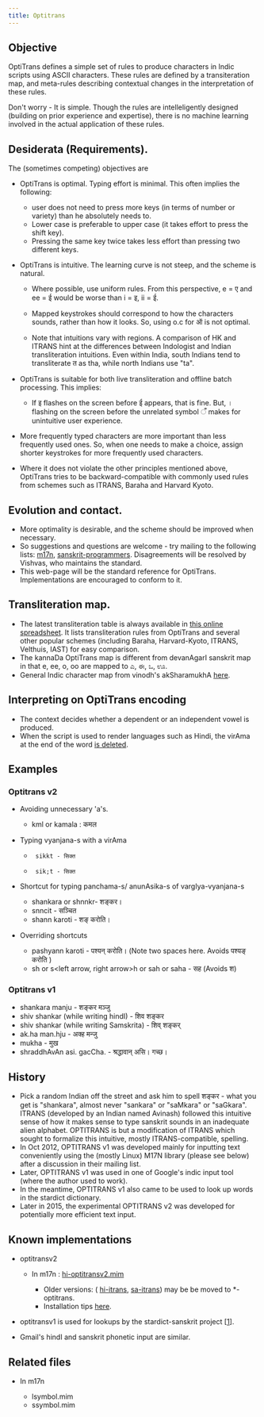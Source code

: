 ```yaml
---
title: Optitrans
---
```


Objective
-------

OptiTrans defines a simple set of rules to produce characters in Indic scripts using ASCII characters. These rules are defined by a transiteration map, and meta-rules describing contextual changes in the  interpretation of these rules.

Don't worry - It is simple. Though the rules are intelleligently designed (building on prior experience and expertise), there is no machine learning involved in the actual application of these rules.  

Desiderata (Requirements).
----------------------------

The (sometimes competing) objectives are  

*   OptiTrans is optimal. Typing effort is minimal. This often implies the following:

    *   user does not need to press more keys (in terms of number or variety)  than he absolutely needs to.
    *   Lower case is preferable to upper case (it takes effort to press the shift key).
    *   Pressing the same key twice takes less effort than pressing two different keys.

*   OptiTrans is intuitive. The learning curve is not steep, and the scheme is natural.

    *   Where possible, use uniform rules. From this perspective, e = ए and ee = ई would be worse than i = इ, ii = ई.  
        
    *   Mapped keystrokes should correspond to how the characters sounds, rather than how it looks. So, using o.c for ऑ is not optimal.  
        
    *   Note that intuitions vary with regions. A comparison of HK and ITRANS hint at the differences between Indologist and Indian transliteration intuitions. Even within India, south Indians tend to transliterate त as tha, while north Indians use "ta".

*   OptiTrans is suitable for both live transliteration and offline batch processing. This implies:

    *   If इ flashes on the screen before ई appears, that is fine. But, । flashing on the screen before the unrelated symbol  ँ  makes for unintuitive user experience.

*   More frequently typed characters are more important than less frequently used ones. So, when one needs to make a choice, assign shorter keystrokes for more frequently used characters.
*   Where it does not violate the other principles mentioned above, OptiTrans tries to be backward-compatible with commonly used rules from schemes such as ITRANS, Baraha and Harvard Kyoto.  
    

Evolution and contact.
----------------------------

*   More optimality is desirable, and the scheme should be improved when necessary.
*   So suggestions and questions are welcome - try mailing to the following lists: [m](https://lists.nongnu.org/mailman/listinfo/m17n-list)[17n](https://lists.nongnu.org/mailman/listinfo/m17n-list), [sanskrit-programmers](http://groups.google.com/group/sanskrit-programmers). Disagreements will be resolved by Vishvas, who maintains the standard.
*   This web-page will be the standard reference for OptiTrans. Implementations are encouraged to conform to it.

Transliteration map.
---------------------

*   The latest transliteration table is always available in [this online spreadsheet](https://docs.google.com/spreadsheet/ccc?key=0Al_QBT-hoqqVdHQ1MFZLU0FveUU0SlJRMFJ5MWZPWnc). It lists transliteration rules from OptiTrans and several other popular schemes (including Baraha, Harvard-Kyoto, ITRANS, Velthuis, IAST) for easy comparison.
*   The kannaDa OptiTrans map is different from devanAgarI sanskrit map in that e, ee, o, oo are mapped to ಎ, ಈ, ಒ, ಊ.
*   General Indic character map from vinodh's akSharamukhA [here](http://www.virtualvinodh.com/wp/character-matrix/).

Interpreting on OptiTrans encoding
------------------------------------------
*   The context decides whether a dependent or an independent vowel is produced.
*   When the script is used to render languages such as Hindi, the virAma at the end of the word [is deleted](http://en.wikipedia.org/wiki/Schwa_deletion_in_Indo-Aryan_languages).

Examples
--------------
### Optitrans v2

* Avoiding unnecessary 'a's.

    * kml or kamala : कमल 

* Typing vyanjana-s with a virAma

  *      sikkt - सिक्त
  *      sik;t - सिक्त

* Shortcut for typing panchama-s/ anunAsika-s of vargIya-vyanjana-s

    *   shankara or shnnkr- शङ्कर।
    *   snncit - सञ्चित
    *   shann karoti - शङ् करोति।

* Overriding shortcuts

    *   pashyann  karoti - पश्यन् करोति। (Note two spaces here. Avoids पश्यङ् करोति )
    *   s<Commit key>h or s<left arrow, right arrow>h or sah or saha - सह (Avoids श)

### Optitrans v1

*   shankara manju - शङ्कर मञ्जु
*   shiv shankar (while writing hindI) - शिव शङ्कर
*   shiv shankar (while writing Samskrita) - शिव् शङ्कर्
*   ak.ha man.hju - अक्ह मन्जु
*   mukha - मुख
*   shraddhAvAn asi. gacCha. - श्रद्धावान् असि। गच्छ।

History
-------

*   Pick a random Indian off the street and ask him to spell शङ्कर - what you get is "shankara", almost never "sankara" or "saMkara" or "saGkara". ITRANS (developed by an Indian named Avinash) followed this intuitive sense of how it makes sense to type sanskrit sounds in an inadequate alien alphabet. OPTITRANS is but a modification of ITRANS which sought to formalize this intuitive, mostly ITRANS-compatible, spelling.
*   In Oct 2012, OPTITRANS v1  was developed mainly for inputting text conveniently using the (mostly Linux) M17N library (please see below) after a discussion in their mailing list.
*   Later, OPTITRANS v1 was used in one of Google's indic input tool (where the author used to work).
*   In the meantime, OPTITRANS v1 also came to be used to look up words in the stardict dictionary.
*   Later in 2015, the experimental OPTITRANS v2 was developed for potentially more efficient text input.

Known implementations
---------------------

*   optitransv2

    *   In m17n : [hi-optitransv2.mim](https://github.com/sanskrit-coders/m17n-db/blob/master/MIM/hi-optitransv2.mim)

        *   Older versions: ( [hi-itrans](http://git.savannah.gnu.org/cgit/m17n/m17n-db.git/tree/MIM/hi-itrans.mim), [sa-itrans](http://git.savannah.gnu.org/cgit/m17n/m17n-db.git/tree/MIM/sa-itrans.mim))  may be be moved to *-optitrans.
        *   Installation tips [here](ime.md).

*   optitransv1 is used for lookups by the stardict-sanskrit project \[[1](https://github.com/indic-dict/stardict-sanskrit/issues/71)\].
*   Gmail's hindI and sanskrit phonetic input are similar.

Related files
-------------

*   In m17n

    *   lsymbol.mim
    *   ssymbol.mim